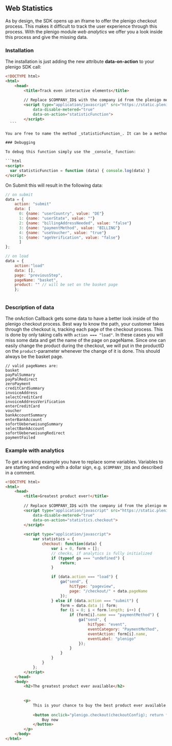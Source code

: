 ## Web Statistics

As by design, the SDK opens up an iframe to offer the plenigo checkout process. This makes it difficult to track the user experience through this process. With the plenigo module _web analytics_ we offer you a look inside this process and give the missing data.

### Installation

The installation is just adding the new attribute __data-on-action__ to your plenigo SDK call:
```html
<!DOCTYPE html>
<html>
    <head>
        <title>Track even interactive elements</title>
    
        // Replace $COMPANY_ID$ with the company id from the plenigo merchant backend. 
        <script type="application/javascript" src="https://static.plenigo.com/static_resources/javascript/$COMPANY_ID$/plenigo_sdk.min.js"
            data-disable-metered="true"
            data-on-action="statisticFunction">
        </script>
  ```
 
You are free to name the method _statisticFunction_. It can be a method at an object, but has to be accessible or be part of the _window_ object. 

### Debugging

To debug this function simply use the _console_ function:

```html
<script>
  var statisticFunction = function (data) { console.log(data) }
</script>
```
On Submit this will result in the following data:
```javascript
// on submit
data = {
    action: "submit"
    data: [
      0: {name: "userCountry", value: "DE"}
      1: {name: "userState", value: ""}
      2: {name: "billingAddressNeeded", value: "false"}
      3: {name: "paymentMethod", value: "BILLING"}
      4: {name: "useVoucher", value: "true"}
      5: {name: "ageVerification", value: "false"}
      ]
};

// on load
data = { 
    action:"load"
    data: [],
    page: "previousStep",
    pageName: "basket",
    product: "" // will be set on the basket page
    };
    
```
### Description of data

The onAction Callback gets some data to have a better look inside of tho plenigo checkout process. Best way to know the path, your customer takes through the checkout is, tracking each page of the checkout process. This is done by only taking calls with `action === "load"`. In these cases you will miss some data and get the name of the page on pageName. Since one can easily change the product during the checkout, we will put in the productID on the `product`-parameter whenever the change of it is done. This should always be the basket page.

```
// valid pageNames are:
basket
payPalSummary
payPalRedirect
zeroPayment
creditCardSummary
invoiceAddress
selectCreditCard
invoiceAddressVerification
enterCreditCard
voucher
bankAccountSummary
enterBankAccount
sofortUeberweisungSummary
selectBankAccount
sofortUeberweisungRedirect
paymentFailed
```

### Example with analytics

To get a working example you have to replace some variables. Variables to are starting and ending with a dollar sign, e.g.
`$COMPANY_ID$` and described in a comment.

```html
<!DOCTYPE html>
<html>
    <head>
        <title>Greatest product ever!</title>
    
        // Replace $COMPANY_ID$ with the company id from the plenigo merchant backend. 
        <script type="application/javascript" src="https://static.plenigo.com/static_resources/javascript/$COMPANY_ID$/plenigo_sdk.min.js"
            data-disable-metered="true"
            data-on-action="statistics.checkout">
        </script>
        
        <script type="application/javascript">
            var statistics = {
                checkout: function(data) {
                    var i = 0, form = [];
                    // checks, if analytics is fully initialized
                    if (typeof ga === "undefined") {
                        return;
                    }

                    if (data.action === "load") {
                        ga("send", {
                            hitType: "pageview",
                            page: "/checkout/" + data.pageName
                        });
                    } else if (data.action === "submit") {
                        form = data.data || form;
                        for (i = 0; i < form.length; i++) {
                            if (form[i].name === "paymentMethod") {
                                ga("send", {
                                    hitType: "event",
                                    eventCategory: "PaymentMethod",
                                    eventAction: form[i].name,
                                    eventLabel: "plenigo"
                                });
                            }
                        }
                    }
                }
            };
        </script>
    </head>
    <body>
        <h2>The greatest product ever available</h2>
        
        
        <p>
            This is your chance to buy the best product ever available!
            
            <button onclick="plenigo.checkout(checkoutConfig); return false;">
                Buy now
            </button>
        </p>
    </body>
</html>
```

